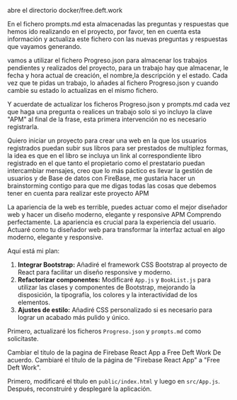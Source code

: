 abre el directorio docker/free.deft.work

En el fichero prompts.md esta almacenadas las preguntas y respuestas que hemos ido realizando en el proyecto, por favor, ten en cuenta esta información y actualiza este fichero con las nuevas preguntas y respuestas que vayamos generando.

vamos a utilizar el fichero Progreso.json para almacenar los trabajos pendientes y realizados del proyecto, para un trabajo hay que almacenar, le fecha y hora actual de creación, el nombre,la descripción y el estado. Cada vez que te pidas un trabajo, lo añades al fichero Progreso.json y cuando cambie su estado lo actualizas en el mismo fichero.

Y acuerdate de actualizar los ficheros Progreso.json y prompts.md cada vez que haga una pregunta o realices un trabajo solo si yo incluyo la clave "APM" al final de la frase,  esta primera intervención no es necesario registrarla.

Quiero iniciar un proyecto para crear una web en la que los usuarios registrados puedan subir sus libros para ser prestados de multiplez formas, la idea es que en el libro se incluya un link al correspondiente libro registrado en el que tanto el propietario como el prestatario puedan intercambiar mensajes, creo que lo más páctico es llevar la gestión de usuarios y de Base de datos con FireBase, me gustaria hacer un brainstorming contigo para que me digas todas las cosas que debemos tener en cuenta para realizar este proyecto APM

La apariencia de la web es terrible, puedes actuar como el mejor diseñador web y hacer un diseño moderno, elegante y responsive APM
Comprendo perfectamente. La apariencia es crucial para la experiencia del usuario. Actuaré como tu diseñador web para transformar la interfaz actual en algo moderno, elegante y responsive.

Aquí está mi plan:

1.  **Integrar Bootstrap:** Añadiré el framework CSS Bootstrap al proyecto de React para facilitar un diseño responsive y moderno.
2.  **Refactorizar componentes:** Modificaré `App.js` y `BookList.js` para utilizar las clases y componentes de Bootstrap, mejorando la disposición, la tipografía, los colores y la interactividad de los elementos.
3.  **Ajustes de estilo:** Añadiré CSS personalizado si es necesario para lograr un acabado más pulido y único.

Primero, actualizaré los ficheros `Progreso.json` y `prompts.md` como solicitaste.

Cambiar el titulo de la pagina de  Firebase React App a Free Deft Work
De acuerdo. Cambiaré el título de la página de "Firebase React App" a "Free Deft Work".

Primero, modificaré el título en `public/index.html` y luego en `src/App.js`. Después, reconstruiré y desplegaré la aplicación.